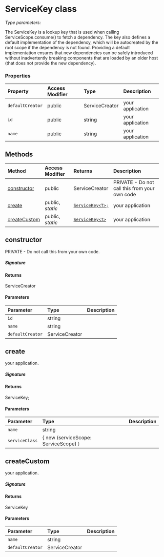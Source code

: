 # ServiceKey <T> class



_Type parameters: <T>_

The ServiceKey is a lookup key that is used when calling ServiceScope.consume() 
to fetch a dependency. The key also defines a default implementation of the 
dependency, which will be autocreated by the root scope if the dependency is not found. 
Providing a default implementation ensures that new dependencies can be safely 
introduced without inadvertently breaking components that are loaded by an older host 
(that does not provide the new dependency).



### Properties

| Property	   | Access Modifier | Type	| Description|
|:-------------|:----|:-------|:-----------|
|`defaultCreator`     | public | ServiceCreator<T> | your application |
|`id`     | public | string | your application |
|`name`     | public | string | your application |




## Methods

| Method	   | Access Modifier | Returns	| Description|
|:-------------|:----|:-------|:-----------|
|[constructor](#constructor~3egg9)     | public | ServiceCreator<T> | PRIVATE - Do not call this from your own code |
|[create<T>](#create<t>~5l6a9)     | public, _static_ | [`ServiceKey<T>;`](ServiceKey.md) | your application |
|[createCustom<T>](#createcustom<t>~fpze9)     | public, _static_ | [`ServiceKey<T>`](ServiceKey.md) | your application |




## constructor

PRIVATE - Do not call this from your own code.

##### Signature

#### Returns
ServiceCreator<T>

#### Parameters


| Parameter	   | Type    | Description |
|:-------------|:---------------|:------------|
| `id`    | string |  |
| `name`    | string |  |
| `defaultCreator`    | ServiceCreator<T> |  |


## create<T>

your application.

##### Signature

#### Returns
ServiceKey<T>;

#### Parameters


| Parameter	   | Type    | Description |
|:-------------|:---------------|:------------|
| `name`    | string |  |
| `serviceClass`    | { new (serviceScope: ServiceScope) } |  |


## createCustom<T>

your application.

##### Signature

#### Returns
ServiceKey<T>

#### Parameters


| Parameter	   | Type    | Description |
|:-------------|:---------------|:------------|
| `name`    | string |  |
| `defaultCreator`    | ServiceCreator<T> |  |

